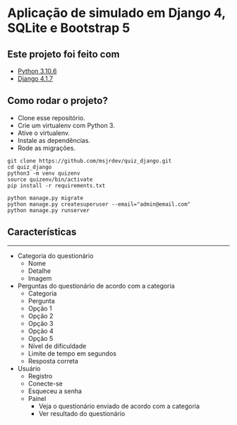 # Aplicação de simulado em Django 4, SQLite e Bootstrap 5

## Este projeto foi feito com

* [Python 3.10.6](https://www.python.org/)
* [Django 4.1.7](https://www.djangoproject.com/)

## Como rodar o projeto?

* Clone esse repositório.
* Crie um virtualenv com Python 3.
* Ative o virtualenv.
* Instale as dependências.
* Rode as migrações.

```
git clone https://github.com/msjrdev/quiz_django.git
cd quiz_django
python3 -m venv quizenv
source quizenv/bin/activate
pip install -r requirements.txt

python manage.py migrate
python manage.py createsuperuser --email="admin@email.com"
python manage.py runserver
```

## Características

------------------

* Categoria do questionário
  * Nome
  * Detalhe
  * Imagem
* Perguntas do questionário de acordo com a categoria
  * Categoria
  * Pergunta
  * Opção 1
  * Opção 2
  * Opção 3
  * Opção 4
  * Opção 5
  * Nível de dificuldade
  * Limite de tempo em segundos
  * Resposta correta
* Usuário
  * Registro
  * Conecte-se
  * Esqueceu a senha
  * Painel
    * Veja o questionário enviado de acordo com a categoria
    * Ver resultado do questionário
